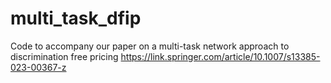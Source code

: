 # multi_task_dfip
Code to accompany our paper on a multi-task network approach to discrimination free pricing
https://link.springer.com/article/10.1007/s13385-023-00367-z
